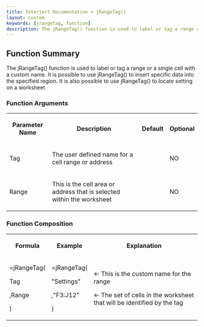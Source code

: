 ```yaml
---
title: Interject Documentation > jRangeTag()
layout: custom
keywords: [jrangetag, function]
description: The jRangeTag() function is used to label or tag a range or a single cell with a custom name.
---
```

##  Function Summary 

The jRangeTag() function is used to label or tag a range or a single cell with a custom name. It is possible to use jRangeTag() to insert specific data into the specified region. It is also possible to use jRangeTag() to locate setting on a worksheet 

###  Function Arguments   
  
<table>  
<tr>  
<th>

Parameter Name 
</th>  
<th>

Description 
</th>  
<th>

Default 
</th>  
<th>

Optional 
</th> </tr>  
<tr>  
<td>



Tag 


</td>  
<td>

The user defined name for a cell range or address 
</td>  
<td>

  

</td>  
<td>

NO 
</td> </tr>  
<tr>  
<td>

Range 
</td>  
<td>

This is the cell area or address that is selected within the worksheet 
</td>  
<td>

  

</td>  
<td>

NO 
</td> </tr> </table>

###  Function Composition   
  
<table>  
<tr>  
<th>

Formula 
</th>  
<th>

Example 
</th>  
<th>

Explanation 
</th> </tr>  
<tr>  
<td>



=jRangeTag( 

Tag 

,Range 

) 


</td>  
<td>



=jRangeTag( 

"Settings" 

,"F3:J12" 

) 


</td>  
<td>



  


← This is the custom name for the range 

← The set of cells in the worksheet that will be identified by the tag 


</td> </tr> </table>
